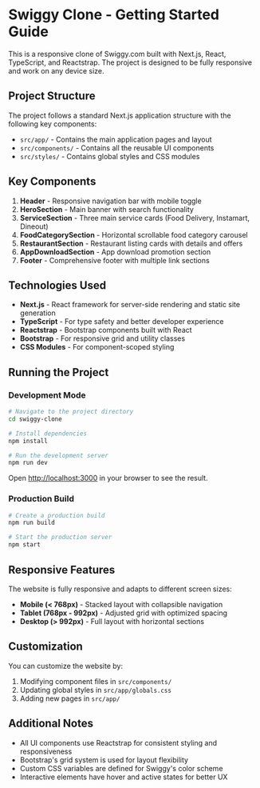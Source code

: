 # Swiggy Clone - Getting Started Guide

This is a responsive clone of Swiggy.com built with Next.js, React, TypeScript, and Reactstrap. The project is designed to be fully responsive and work on any device size.

## Project Structure

The project follows a standard Next.js application structure with the following key components:

- `src/app/` - Contains the main application pages and layout
- `src/components/` - Contains all the reusable UI components
- `src/styles/` - Contains global styles and CSS modules

## Key Components

1. **Header** - Responsive navigation bar with mobile toggle
2. **HeroSection** - Main banner with search functionality
3. **ServiceSection** - Three main service cards (Food Delivery, Instamart, Dineout)
4. **FoodCategorySection** - Horizontal scrollable food category carousel
5. **RestaurantSection** - Restaurant listing cards with details and offers
6. **AppDownloadSection** - App download promotion section
7. **Footer** - Comprehensive footer with multiple link sections

## Technologies Used

- **Next.js** - React framework for server-side rendering and static site generation
- **TypeScript** - For type safety and better developer experience
- **Reactstrap** - Bootstrap components built with React
- **Bootstrap** - For responsive grid and utility classes
- **CSS Modules** - For component-scoped styling

## Running the Project

### Development Mode

```bash
# Navigate to the project directory
cd swiggy-clone

# Install dependencies
npm install

# Run the development server
npm run dev
```

Open [http://localhost:3000](http://localhost:3000) in your browser to see the result.

### Production Build

```bash
# Create a production build
npm run build

# Start the production server
npm start
```

## Responsive Features

The website is fully responsive and adapts to different screen sizes:

- **Mobile (< 768px)** - Stacked layout with collapsible navigation
- **Tablet (768px - 992px)** - Adjusted grid with optimized spacing
- **Desktop (> 992px)** - Full layout with horizontal sections

## Customization

You can customize the website by:

1. Modifying component files in `src/components/`
2. Updating global styles in `src/app/globals.css`
3. Adding new pages in `src/app/`

## Additional Notes

- All UI components use Reactstrap for consistent styling and responsiveness
- Bootstrap's grid system is used for layout flexibility
- Custom CSS variables are defined for Swiggy's color scheme
- Interactive elements have hover and active states for better UX
